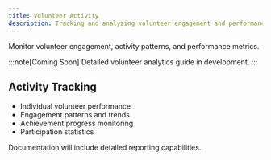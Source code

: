 ```yaml
---
title: Volunteer Activity
description: Tracking and analyzing volunteer engagement and performance
---
```


Monitor volunteer engagement, activity patterns, and performance metrics.

:::note[Coming Soon]
Detailed volunteer analytics guide in development.
:::

## Activity Tracking

- Individual volunteer performance
- Engagement patterns and trends
- Achievement progress monitoring
- Participation statistics

Documentation will include detailed reporting capabilities.
